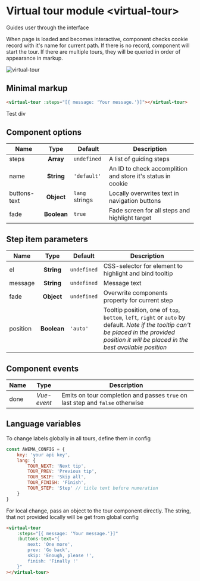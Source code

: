 # Virtual tour module &lt;virtual-tour&gt;

Guides user through the interface

When page is loaded and becomes interactive, component checks cookie record with it's name for current path. If there is no record, component will start the tour. If there are multiple tours, they will be queried in order of appearance in markup.

![virtual-tour](/assets/awema-pl/wiki/docs/virtual-tour.gif)

## Minimal markup

```html
<virtual-tour :steps="[{ message: 'Your message.'}]"></virtual-tour>
```

<div id="test-div">Test div</div>
<virtual-tour :steps="[{ el: '#test-div', message: 'This is a test div.'}]"></virtual-tour>


## Component options

| Name         | Type        | Default        | Description                                                 |
|--------------|:-----------:|----------------|-------------------------------------------------------------|
| steps        | **Array**   | `undefined`    | A list of guiding steps                                     |
| name         | **String**  | `'default'`    | An ID to check accomplition and store it's status in cookie |
| buttons-text | **Object**  | `lang` strings | Locally overwrites text in navigation buttons               |
| fade         | **Boolean** | `true`         | Fade screen for all steps and highlight target              |


## Step item parameters

| Name          | Type        | Default      | Description                                               |
|---------------|:-----------:|--------------|-----------------------------------------------------------|
| el            | **String**  | `undefined`  | CSS-selector for element to highlight and bind tooltip    |
| message       | **String**  | `undefined`  | Message text                                              |
| fade          | **Object**  | `undefined`  | Overwrite components property for current step            |
| position      | **Boolean** | `'auto'`     | Tooltip position, one of `top`, `bottom`, `left`, `right` or `auto` by default. *Note if the tooltip can't be placed in the provided position it will be placed in the best available position* |


## Component events

| Name | Type        | Description                                                                   |
|------|:-----------:|-------------------------------------------------------------------------------|
| done | *Vue-event* | Emits on tour completion and passes `true` on last step and `false` otherwise |

## Language variables

To change labels globally in all tours, define them in config

```javascript
const AWEMA_CONFIG = {
    key: 'your api key',
    lang: {
        TOUR_NEXT: 'Next tip',
        TOUR_PREV: 'Previous tip',
        TOUR_SKIP: 'Skip all',
        TOUR_FINISH: 'Finish',
        TOUR_STEP: 'Step' // title text before numeration
    }
}
```

For local change, pass an object to the tour component directly. The string, that not provided locally will be get from global config

```html
<virtual-tour
    :steps="[{ message: 'Your message.'}]"
    :buttons-text="{
        next: 'One more',
        prev: 'Go back',
        skip: 'Enough, please !',
        finish: 'Finally !'
    }"
></virtual-tour>
```